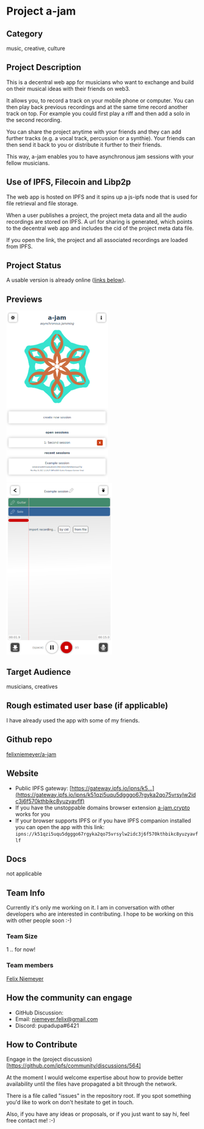 # Project a-jam

## Category 
<!--developer tooling, application, wallet, infrastructure, etc-->
music, creative, culture

## Project Description
<!--Describe your project in a few sentences. -->
This is a decentral web app for musicians who want to exchange and build on their musical ideas with their friends on web3.
 
It allows you, to record a track on your mobile phone or computer. You can then play back previous recordings and at the same time record another track on top. For example you could first play a riff and then add a solo in the second recording. 

You can share the project anytime with your friends and they can add further tracks (e.g. a vocal track, percussion or a synthie). Your friends can then send it back to you or distribute it further to their friends.

This way, a-jam enables you to have asynchronous jam sessions with your fellow musicians. 



## Use of IPFS, Filecoin and Libp2p
<!-- Describe how your project uses any or all of these technologies, and why. -->

The web app is hosted on IPFS and it spins up a js-ipfs node that is used for file retrieval and file storage.

When a user publishes a project, the project meta data and all the audio recordings are stored on IPFS. A url for sharing is generated, which points to the decentral web app and includes the cid of the project meta data file.  

If you open the link, the project and all associated recordings are loaded from IPFS. 

## Project Status
<!--brainstorming, fundraising, under development, beta, shipped, etc-->
A usable version is already online ([links below](#Website)).

## Previews
<!--Add some screenshots to give a preview of your product-->
<img src="https://raw.githubusercontent.com/felixniemeyer/a-jam/main/screenshots/home.png" height="450">  <img src="https://raw.githubusercontent.com/felixniemeyer/a-jam/main/screenshots/session.png" height="450">

## Target Audience
<!--Describe who will be your project's users-->
musicians, creatives

## Rough estimated user base (if applicable)
<!--How many users do you have right now?-->
I have already used the app with some of my friends.  

## Github repo
<!--Attach a link to your GitHub repo - open source is required - please make sure your repo has a license file and is licensed using MIT open source license! -->
[felixniemeyer/a-jam](https://github.com/felixniemeyer/a-jam)

## Website
<!--Link your website if available-->

<!--If you're applying for a Next Step grant, add the URL to your hackathon submission here also-->
- Public IPFS gateway: [https://gateway.ipfs.io/ipns/k5...](https://gateway.ipfs.io/ipns/k51qzi5uqu5dgggo67rgyka2qo75vrsylw2idc3j6f570kthbikc8yuzyavflf)
- If you have the unstoppable domains browser extension [a-jam.crypto]() works for you
- If your browser supports IPFS or if you have IPFS companion installed you can open the app with this link:  `ipns://k51qzi5uqu5dgggo67rgyka2qo75vrsylw2idc3j6f570kthbikc8yuzyavflf`

## Docs
<!--Including a link to your project docs!-->
not applicable

## Team Info
<!-- Introduce your amazing team - how many team members are working on this project and who are they?-->
Currently it's only me working on it. I am in conversation with other developers who are interested in contributing. I hope to be working on this with other people soon :-)

### Team Size  
1 .. for now!

### Team members  
[Felix Niemeyer](https://github.com/felixniemeyer)

## How the community can engage
* GitHub Discussion: <!--Start a discussion with the community here: https://github.com/ipfs/community/discussions/new and attach the link!-->  
* Email: niemeyer.felix@gmail.com 
* Discord: pupadupa#6421

## How to Contribute
<!--How can the community contribute to your project?-->
Engage in the (project discussion)[https://github.com/ipfs/community/discussions/564]

At the moment I would welcome expertise about how to provide better availability until the files have propagated a bit through the network.

There is a file called "issues" in the repository root. 
If you spot something you'd like to work on don't hesitate to get in touch. 

Also, if you have any ideas or proposals, or if you just want to say hi, feel free contact me! :-)